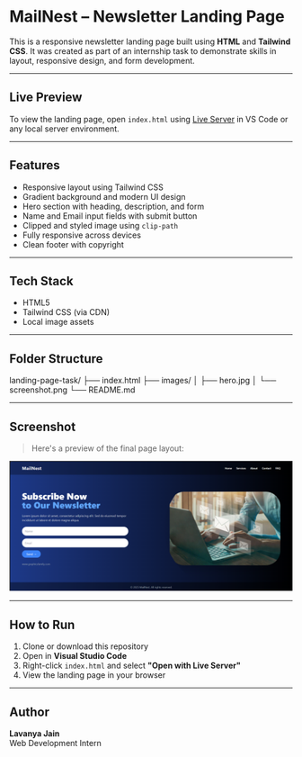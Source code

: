 # MailNest – Newsletter Landing Page

This is a responsive newsletter landing page built using **HTML** and **Tailwind CSS**. It was created as part of an internship task to demonstrate skills in layout, responsive design, and form development.

---

## Live Preview

To view the landing page, open `index.html` using [Live Server](https://marketplace.visualstudio.com/items?itemName=ritwickdey.LiveServer) in VS Code or any local server environment.

---

## Features

- Responsive layout using Tailwind CSS  
- Gradient background and modern UI design  
- Hero section with heading, description, and form  
- Name and Email input fields with submit button  
- Clipped and styled image using `clip-path`  
- Fully responsive across devices  
- Clean footer with copyright

---

## Tech Stack

- HTML5  
- Tailwind CSS (via CDN)  
- Local image assets

---

## Folder Structure

landing-page-task/
├── index.html
├── images/
│ ├── hero.jpg
│ └── screenshot.png
└── README.md


---

## Screenshot

> Here's a preview of the final page layout:

![Landing Page](./images/screenshot.png)

---

## How to Run

1. Clone or download this repository  
2. Open in **Visual Studio Code**  
3. Right-click `index.html` and select **"Open with Live Server"**  
4. View the landing page in your browser

---

## Author

**Lavanya Jain**  
Web Development Intern

